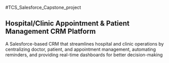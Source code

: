 #TCS_Salesforce_Capstone_project

## Hospital/Clinic Appointment & Patient Management CRM Platform
A Salesforce-based CRM that streamlines hospital and clinic operations by centralizing doctor, patient, and appointment management, automating reminders, and providing real-time dashboards for better decision-making
